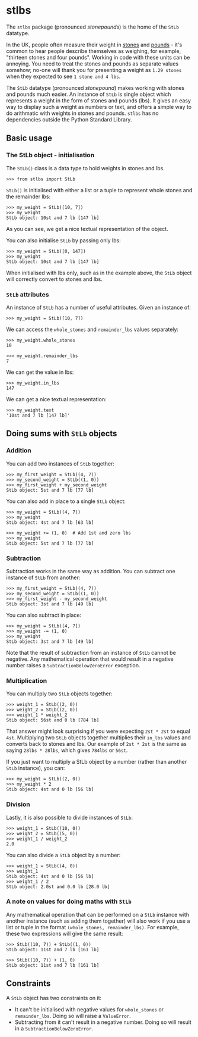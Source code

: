 # stlbs
The `stlbs` package (pronounced _stonepounds_) is the home of the `StLb` datatype. 

In the UK, people often measure their weight in [stones](https://en.wikipedia.org/wiki/Stone_(unit)) and [pounds](https://en.wikipedia.org/wiki/Pound_(mass)) - it's common to hear people describe themselves as weighing, for example, "thirteen stones and four pounds". Working in code with these units can be annoying. You need to treat the stones and pounds as separate values somehow; no-one will thank you for presenting a weight as `1.29 stones` when they expected to see `1 stone and 4 lbs`. 

The `StLb` datatype (pronounced _stonepound_) makes working with stones and pounds much easier. An instance of `StLb` is single object which represents a weight in the form of stones and pounds (lbs). It gives an easy way to display such a weight as numbers or text, and offers a simple way to do arithmatic with weights in stones and pounds. `stlbs` has no dependencies outside the Python Standard Library.

## Basic usage

### The StLb object - initialisation

The `StLb()` class is a data type to hold weights in stones and lbs.
```
>>> from stlbs import StLb
```

`StLb()` is initialised with either a list or a tuple to represent whole stones and the remainder lbs:
```
>>> my_weight = StLb([10, 7])
>>> my_weight
StLb object: 10st and 7 lb [147 lb]
```
As you can see, we get a nice textual representation of the object.

You can also initialise `StLb` by passing only lbs:
```
>>> my_weight = StLb([0, 147])
>>> my_weight
StLb object: 10st and 7 lb [147 lb]
```
When initialised with lbs only, such as in the example above, the `StLb` object will correctly convert to stones and lbs.

### `StLb` attributes

An instance of `StLb` has a number of useful attributes. Given an instance of:
```
>>> my_weight = StLb([10, 7])
```
We can access the `whole_stones` and `remainder_lbs` values separately:
```
>>> my_weight.whole_stones
10

>>> my_weight.remainder_lbs
7
```
We can get the value in lbs:
```
>>> my_weight.in_lbs
147
```

We can get a nice textual representation:
```
>>> my_weight.text
'10st and 7 lb [147 lb]'
```

## Doing sums with `StLb` objects

### Addition

You can add two instances of `StLb` together:
```
>>> my_first_weight = StLb((4, 7))
>>> my_second_weight = StLb((1, 0))
>>> my_first_weight + my_second_weight
StLb object: 5st and 7 lb [77 lb]
```

You can also add in place to a single `StLb` object:
```
>>> my_weight = StLb((4, 7))
>>> my_weight
StLb object: 4st and 7 lb [63 lb]

>>> my_weight += (1, 0)  # Add 1st and zero lbs
>>> my_weight
StLb object: 5st and 7 lb [77 lb]
```
### Subtraction
Subtraction works in the same way as addition. You can subtract one instance of `StLb` from another:
```
>>> my_first_weight = StLb((4, 7))
>>> my_second_weight = StLb((1, 0))
>>> my_first_weight - my_second_weight
StLb object: 3st and 7 lb [49 lb]
```
You can also subtract in place:
```
>>> my_weight = StLb([4, 7])
>>> my_weight -= (1, 0)
>>> my_weight
StLb object: 3st and 7 lb [49 lb]
```
Note that the result of subtraction from an instance of `StLb` cannot be negative. Any mathematical operation that would result in a negative number raises a `SubtractionBelowZeroError` exception.
### Multiplication

You can multiply two `StLb` objects together:
```
>>> weight_1 = StLb((2, 0))
>>> weight_2 = StLb((2, 0))
>>> weight_1 * weight_2
StLb object: 56st and 0 lb [784 lb]
```
That answer might look surprising if you were expecting `2st * 2st` to equal `4st`. Multiplying two `StLb` objects together multiplies their `in_lbs` values and converts back to stones and lbs. Our example of `2st * 2st` is the same as saying `28lbs * 28lbs`, which gives `784lbs` or `56st`.

If you just want to multiply a StLb object by a number (rather than another `StLb` instance), you can:
```
>>> my_weight = StLb((2, 0))
>>> my_weight * 2
StLb object: 4st and 0 lb [56 lb]
```
### Division 

Lastly, it is also possible to divide instances of `StLb`:
```
>>> weight_1 = StLb((10, 0))
>>> weight_2 = StLb((5, 0))
>>> weight_1 / weight_2
2.0
```

You can also divide a `StLb` object by a number:
```
>>> weight_1 = StLb((4, 0))
>>> weight_1
StLb object: 4st and 0 lb [56 lb]
>>> weight_1 / 2
StLb object: 2.0st and 0.0 lb [28.0 lb]
```

### A note on values for doing maths with `StLb`
Any mathematical operation that can be performed on a `StLb` instance with another instance (such as adding them together) will also work if you use a list or tuple in the format `(whole_stones, remainder_lbs)`. For example, these two expressions will give the same result:
```
>>> StLb((10, 7)) + StLb((1, 0))
StLb object: 11st and 7 lb [161 lb]

>>> StLb((10, 7)) + (1, 0)
StLb object: 11st and 7 lb [161 lb]
```

## Constraints
A `StLb` object has two constraints on it:
- It can't be initialised with negative values for `whole_stones` or `remainder_lbs`. Doing so will raise a `ValueError`.
- Subtracting from it can't result in a negative number. Doing so will result in a `SubtractionBelowZeroError`.
